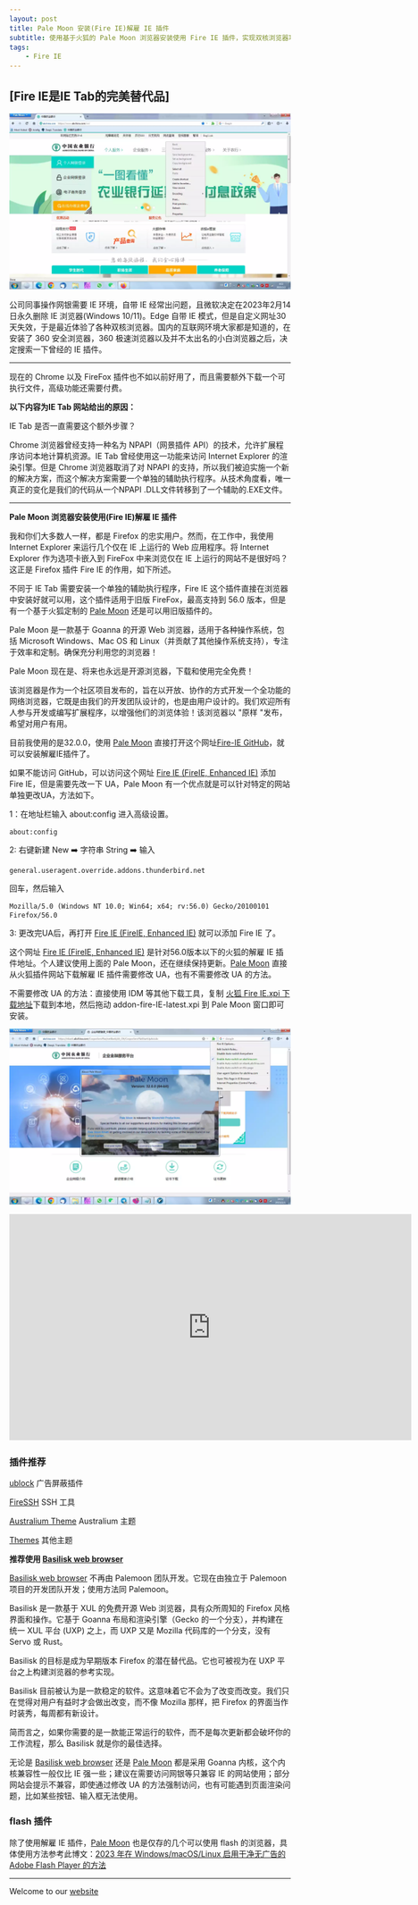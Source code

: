 ```yaml
---
layout: post
title: Pale Moon 安装(Fire IE)解雇 IE 插件
subtitle: 使用基于火狐的 Pale Moon 浏览器安装使用 Fire IE 插件，实现双核浏览器功能
tags:
    - Fire IE
---
```

## [Fire IE是IE Tab的完美替代品]
![Pale Moon IE Menu](https://raw.githubusercontent.com/huijingfei/huijingfei.github.io/master/images/IE%20menu.webp)

公司同事操作网银需要 IE 环境，自带 IE 经常出问题，且微软决定在2023年2月14日永久删除 IE 浏览器(Windows 10/11)。Edge 自带 IE 模式，但是自定义网址30天失效，于是最近体验了各种双核浏览器。国内的互联网环境大家都是知道的，在安装了 360 安全浏览器，360 极速浏览器以及并不太出名的小白浏览器之后，决定搜索一下曾经的 IE 插件。

------------------------------------------------------

现在的 Chrome 以及 FireFox 插件也不如以前好用了，而且需要额外下载一个可执行文件，高级功能还需要付费。

**以下内容为IE Tab 网站给出的原因：**

IE Tab 是否一直需要这个额外步骤？

Chrome 浏览器曾经支持一种名为 NPAPI（网景插件 API）的技术，允许扩展程序访问本地计算机资源。IE Tab 曾经使用这一功能来访问 Internet Explorer 的渲染引擎。但是 Chrome 浏览器取消了对 NPAPI 的支持，所以我们被迫实施一个新的解决方案，而这个解决方案需要一个单独的辅助执行程序。从技术角度看，唯一真正的变化是我们的代码从一个NPAPI .DLL文件转移到了一个辅助的.EXE文件。

------------------------------------------------------

**Pale Moon 浏览器安装使用(Fire IE)解雇 IE 插件**

我和你们大多数人一样，都是 Firefox 的忠实用户。然而，在工作中，我使用 Internet Explorer 来运行几个仅在 IE 上运行的 Web 应用程序。将 Internet Explorer 作为选项卡嵌入到 FireFox 中来浏览仅在 IE 上运行的网站不是很好吗？这正是 Firefox 插件 Fire IE 的作用，如下所述。

不同于 IE Tab 需要安装一个单独的辅助执行程序，Fire IE 这个插件直接在浏览器中安装好就可以用，这个插件适用于旧版 FireFox，最高支持到 56.0 版本，但是有一个基于火狐定制的 [Pale Moon](https://www.palemoon.org/) 还是可以用旧版插件的。

Pale Moon 是一款基于 Goanna 的开源 Web 浏览器，适用于各种操作系统，包括 Microsoft Windows、Mac OS 和 Linux（并贡献了其他操作系统支持），专注于效率和定制。确保充分利用您的浏览器！

Pale Moon 现在是、将来也永远是开源浏览器，下载和使用完全免费！

该浏览器是作为一个社区项目发布的，旨在以开放、协作的方式开发一个全功能的网络浏览器，它既是由我们的开发团队设计的，也是由用户设计的。我们欢迎所有人参与开发或编写扩展程序，以增强他们的浏览体验！该浏览器以 "原样 "发布，希望对用户有用。

目前我使用的是32.0.0，使用 [Pale Moon](https://www.palemoon.org/) 直接打开这个网址[Fire-IE GitHub](https://github.com/yxl/Fire-IE/releases/download/0.4.6.2/fireie-0.4.6.2-unified.xpi)，就可以安装解雇IE插件了。

如果不能访问 GitHub，可以访问这个网址 [Fire IE (FireIE, Enhanced IE)](https://addons.thunderbird.net/en-us/firefox/addon/fire-ie/?src=search) 添加 Fire IE，但是需要先改一下 UA，Pale Moon 有一个优点就是可以针对特定的网站单独更改UA，方法如下。

1：在地址栏输入 about:config 进入高级设置。
```
about:config
```
2: 右键新建 New ➡️ 字符串 String ➡️ 输入
```
general.useragent.override.addons.thunderbird.net
```
回车，然后输入
```
Mozilla/5.0 (Windows NT 10.0; Win64; x64; rv:56.0) Gecko/20100101 Firefox/56.0
```
3: 更改完UA后，再打开 [Fire IE (FireIE, Enhanced IE)](https://addons.thunderbird.net/en-us/firefox/addon/fire-ie/?src=search) 就可以添加 Fire IE 了。

这个网址 [Fire IE (FireIE, Enhanced IE)](https://addons.thunderbird.net/en-us/firefox/addon/fire-ie/?src=search) 是针对56.0版本以下的火狐的解雇 IE 插件地址。个人建议使用上面的 Pale Moon，还在继续保持更新。[Pale Moon](https://www.palemoon.org/) 直接从火狐插件网站下载解雇 IE 插件需要修改 UA，也有不需要修改 UA 的方法。

不需要修改 UA 的方法：直接使用 IDM 等其他下载工具，复制 [火狐 Fire IE.xpi 下载地址](https://addons.thunderbird.net/firefox/downloads/latest/fire-ie/platform:5/addon-372869-latest.xpi?src=search)下载到本地，然后拖动 addon-fire-IE-latest.xpi 到 Pale Moon 窗口即可安装。

![Pale Moon IE Mode](https://raw.githubusercontent.com/huijingfei/huijingfei.github.io/master/images/palemoon%2032.0.webp)
<iframe width="720" height="405" frameborder="0" src="https://www.ixigua.com/iframe/7296841786030555698?autoplay=0" referrerpolicy="unsafe-url" allowfullscreen></iframe>

### 插件推荐

[ublock](https://github.com/gorhill/uBlock-for-firefox-legacy) 广告屏蔽插件

[FireSSH](https://addons.palemoon.org/addon/firessh/) SSH 工具

[Australium Theme](https://addons.palemoon.org/addon/australium/) Australium 主题

[Themes](https://addons.palemoon.org/themes/) 其他主题

**推荐使用 [Basilisk web browser](https://www.basilisk-browser.org/)**

[Basilisk web browser](https://www.basilisk-browser.org/) 不再由 Palemoon 团队开发。它现在由独立于 Palemoon 项目的开发团队开发；使用方法同 Palemoon。

Basilisk 是一款基于 XUL 的免费开源 Web 浏览器，具有众所周知的 Firefox 风格界面和操作。它基于 Goanna 布局和渲染引擎（Gecko 的一个分支），并构建在统一 XUL 平台 (UXP) 之上，而 UXP 又是 Mozilla 代码库的一个分支，没有 Servo 或 Rust。

Basilisk 的目标是成为早期版本 Firefox 的潜在替代品。它也可被视为在 UXP 平台之上构建浏览器的参考实现。

Basilisk 目前被认为是一款稳定的软件。这意味着它不会为了改变而改变。我们只在觉得对用户有益时才会做出改变，而不像 Mozilla 那样，把 Firefox 的界面当作时装秀，每周都有新设计。

简而言之，如果你需要的是一款能正常运行的软件，而不是每次更新都会破坏你的工作流程，那么 Basilisk 就是你的最佳选择。

无论是 [Basilisk web browser](https://www.basilisk-browser.org/) 还是 [Pale Moon](https://www.palemoon.org/) 都是采用 Goanna 内核，这个内核兼容性一般仅比 IE 强一些；建议在需要访问网银等只兼容 IE 的网站使用；部分网站会提示不兼容，即使通过修改 UA 的方法强制访问，也有可能遇到页面渲染问题，比如某些按钮、输入框无法使用。

### flash 插件

除了使用解雇 IE 插件，[Pale Moon](https://www.palemoon.org/) 也是仅存的几个可以使用 flash 的浏览器，具体使用方法参考此博文：[2023 年在 Windows/macOS/Linux 启用干净无广告的 Adobe Flash Player 的方法](https://tigress.cc/2023/03/05/flash-player/)

------------------------------------------------------

Welcome to our [website](https://tebangtech.com/)
